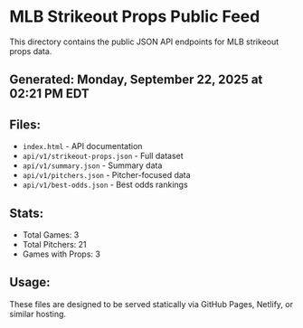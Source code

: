 # MLB Strikeout Props Public Feed

This directory contains the public JSON API endpoints for MLB strikeout props data.

## Generated: Monday, September 22, 2025 at 02:21 PM EDT

## Files:
- `index.html` - API documentation
- `api/v1/strikeout-props.json` - Full dataset
- `api/v1/summary.json` - Summary data
- `api/v1/pitchers.json` - Pitcher-focused data  
- `api/v1/best-odds.json` - Best odds rankings

## Stats:
- Total Games: 3
- Total Pitchers: 21
- Games with Props: 3

## Usage:
These files are designed to be served statically via GitHub Pages, Netlify, or similar hosting.
